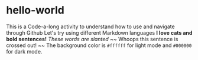 # hello-world
This is a Code-a-long activity to understand how to use and navigate through Github
Let's try using different Markdown languages
**I love cats and bold sentences!**
*These words are slanted*
~~ Whoops this sentence is crossed out! ~~
The background color is `#ffffff` for light mode and `#000000` for dark mode.
